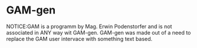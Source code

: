# GAM-gen
NOTICE:GAM is a programm by Mag. Erwin Podenstorfer and is not associated in ANY way wit GAM-gen.
GAM-gen was made out of a need to replace the GAM user intervace with something text based.
